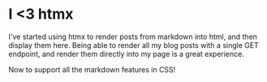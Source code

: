 # I <3 htmx

I've started using htmx to render posts from markdown into html, and then display them here. Being able to render all my blog posts with a single GET endpoint, and render them directly into my page is a great experience.

Now to support all the markdown features in CSS!

